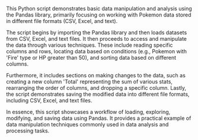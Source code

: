 This Python script demonstrates basic data manipulation and analysis using the Pandas library, primarily focusing on working with Pokemon data stored in different 
file formats (CSV, Excel, and text). 

The script begins by importing the Pandas library and then loads datasets from CSV, Excel, and text files. 
It then proceeds to access and manipulate the data through various techniques. 
These include reading specific columns and rows, locating data based on conditions (e.g., Pokemon with 'Fire' type or HP greater than 50), 
and sorting data based on different columns. 

Furthermore, it includes sections on making changes to the data, such as creating a new column 'Total' representing the sum of various stats, 
rearranging the order of columns, and dropping a specific column. Lastly, the script demonstrates saving the modified data into different file formats, 
including CSV, Excel, and text files.

In essence, this script showcases a workflow of loading, exploring, modifying, and saving data using Pandas. 
It provides a practical example of data manipulation techniques commonly used in data analysis and processing tasks.
